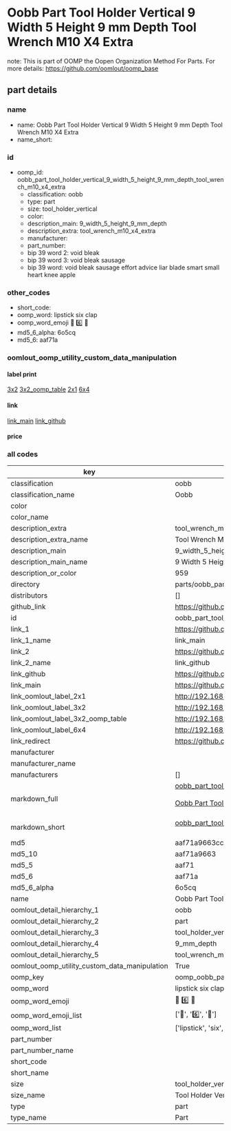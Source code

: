 # Oobb Part Tool Holder Vertical 9 Width 5 Height 9 mm Depth Tool Wrench M10 X4 Extra  

note: This is part of OOMP the Oopen Organization Method For Parts. For more details: https://github.com/oomlout/oomp_base

##  part details
  







### name
* name: Oobb Part Tool Holder Vertical 9 Width 5 Height 9 mm Depth Tool Wrench M10 X4 Extra
* name_short: 
### id
* oomp_id: oobb_part_tool_holder_vertical_9_width_5_height_9_mm_depth_tool_wrench_m10_x4_extra
  * classification: oobb
  * type: part
  * size: tool_holder_vertical
  * color: 
  * description_main: 9_width_5_height_9_mm_depth
  * description_extra: tool_wrench_m10_x4_extra
  * manufacturer: 
  * part_number: 
  * bip 39 word 2: void bleak
  * bip 39 word 3: void bleak sausage
  * bip 39 word: void bleak sausage effort advice liar blade smart small heart knee apple

### other_codes
* short_code: 
* oomp_word: lipstick six clap
* oomp_word_emoji :lipstick: :six: :clap:
* md5_6_alpha: 6o5cq
* md5_6: aaf71a






### oomlout_oomp_utility_custom_data_manipulation
#### label print
[3x2](http://192.168.1.245:1112/?label=oomp%206o5cq)
[3x2_oomp_table](http://192.168.1.108:1112/?label=oomp%206o5cq)
[2x1](http://192.168.1.242:1112/?label=oomp%206o5cq)
[6x4](http://192.168.1.55:1112/?label=oomp%206o5cq)    

#### link

[link_main](https://github.com/oomlout/oomlout_oomp_version_1_messy/tree/main/parts/oobb_part_tool_holder_vertical_9_width_5_height_9_mm_depth_tool_wrench_m10_x4_extra) [link_github](https://github.com/oomlout/oomlout_oomp_version_1_messy/tree/main/parts/oobb_part_tool_holder_vertical_9_width_5_height_9_mm_depth_tool_wrench_m10_x4_extra)                             

#### price







### all codes 
| key | value |  
| --- | --- |  
| classification | oobb |  
| classification_name | Oobb |  
| color |  |  
| color_name |  |  
| description_extra | tool_wrench_m10_x4_extra |  
| description_extra_name | Tool Wrench M10 X4 Extra |  
| description_main | 9_width_5_height_9_mm_depth |  
| description_main_name | 9 Width 5 Height 9 mm Depth |  
| description_or_color | 959 |  
| directory | parts/oobb_part_tool_holder_vertical_9_width_5_height_9_mm_depth_tool_wrench_m10_x4_extra |  
| distributors | [] |  
| github_link | https://github.com/oomlout/oomlout_oomp_part_src/tree/main/parts/oobb_part_tool_holder_vertical_9_width_5_height_9_mm_depth_tool_wrench_m10_x4_extra |  
| id | oobb_part_tool_holder_vertical_9_width_5_height_9_mm_depth_tool_wrench_m10_x4_extra |  
| link_1 | https://github.com/oomlout/oomlout_oomp_version_1_messy/tree/main/parts/oobb_part_tool_holder_vertical_9_width_5_height_9_mm_depth_tool_wrench_m10_x4_extra |  
| link_1_name | link_main |  
| link_2 | https://github.com/oomlout/oomlout_oomp_version_1_messy/tree/main/parts/oobb_part_tool_holder_vertical_9_width_5_height_9_mm_depth_tool_wrench_m10_x4_extra |  
| link_2_name | link_github |  
| link_github | https://github.com/oomlout/oomlout_oomp_version_1_messy/tree/main/parts/oobb_part_tool_holder_vertical_9_width_5_height_9_mm_depth_tool_wrench_m10_x4_extra |  
| link_main | https://github.com/oomlout/oomlout_oomp_version_1_messy/tree/main/parts/oobb_part_tool_holder_vertical_9_width_5_height_9_mm_depth_tool_wrench_m10_x4_extra |  
| link_oomlout_label_2x1 | http://192.168.1.242:1112/?label=oomp%206o5cq |  
| link_oomlout_label_3x2 | http://192.168.1.245:1112/?label=oomp%206o5cq |  
| link_oomlout_label_3x2_oomp_table | http://192.168.1.108:1112/?label=oomp%206o5cq |  
| link_oomlout_label_6x4 | http://192.168.1.55:1112/?label=oomp%206o5cq |  
| link_redirect | https://github.com/oomlout/oomlout_oomp_version_1_messy/tree/main/parts/oobb_part_tool_holder_vertical_9_width_5_height_9_mm_depth_tool_wrench_m10_x4_extra |  
| manufacturer |  |  
| manufacturer_name |  |  
| manufacturers | [] |  
| markdown_full | [oobb_part_tool_holder_vertical_9_width_5_height_9_mm_depth_tool_wrench_m10_x4_extra](none)<br>[](none)<br>[Oobb Part Tool Holder Vertical 9 Width 5 Height 9 Mm Depth Tool Wrench M10 X4 Extra](none)<br><br> |  
| markdown_short | [oobb_part_tool_holder_vertical_9_width_5_height_9_mm_depth_tool_wrench_m10_x4_extra](none)<br><br> |  
| md5 | aaf71a9663cc82e20302046b7f45e7ac |  
| md5_10 | aaf71a9663 |  
| md5_5 | aaf71 |  
| md5_6 | aaf71a |  
| md5_6_alpha | 6o5cq |  
| name | Oobb Part Tool Holder Vertical 9 Width 5 Height 9 mm Depth Tool Wrench M10 X4 Extra |  
| oomlout_detail_hierarchy_1 | oobb |  
| oomlout_detail_hierarchy_2 | part |  
| oomlout_detail_hierarchy_3 | tool_holder_vertical |  
| oomlout_detail_hierarchy_4 | 9_mm_depth |  
| oomlout_detail_hierarchy_5 | tool_wrench_m10_x4_extra |  
| oomlout_oomp_utility_custom_data_manipulation | True |  
| oomp_key | oomp_oobb_part_tool_holder_vertical_9_width_5_height_9_mm_depth_tool_wrench_m10_x4_extra |  
| oomp_word | lipstick six clap |  
| oomp_word_emoji | :lipstick: :six: :clap: |  
| oomp_word_emoji_list | [':lipstick:', ':six:', ':clap:'] |  
| oomp_word_list | ['lipstick', 'six', 'clap'] |  
| part_number |  |  
| part_number_name |  |  
| short_code |  |  
| short_name |  |  
| size | tool_holder_vertical |  
| size_name | Tool Holder Vertical |  
| type | part |  
| type_name | Part |  
